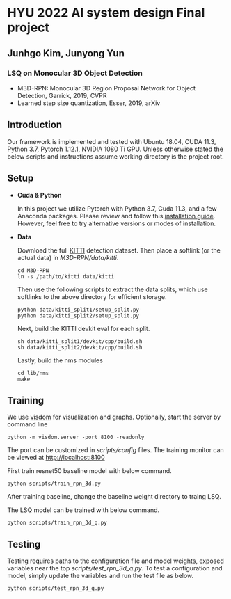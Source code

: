# HYU 2022 AI system design Final project

## Junhgo Kim, Junyong Yun
### LSQ on Monocular 3D Object Detection

- M3D-RPN: Monocular 3D Region Proposal Network for Object Detection, Garrick, 2019, CVPR
- Learned step size quantization, Esser, 2019, arXiv

## Introduction

Our framework is implemented and tested with Ubuntu 18.04, CUDA 11.3, Python 3.7, Pytorch 1.12.1, NVIDIA 1080 Ti GPU. Unless otherwise stated the below scripts and instructions assume working directory is the project root. 


## Setup

- **Cuda & Python**

    In this project we utilize Pytorch with Python 3.7, Cuda 11.3, and a few Anaconda packages. Please review and follow this [installation guide](setup.md). However, feel free to try alternative versions or modes of installation. 

- **Data**

    Download the full [KITTI](http://www.cvlibs.net/datasets/kitti/eval_object.php?obj_benchmark=3d) detection dataset. Then place a softlink (or the actual data) in  *M3D-RPN/data/kitti*. 

	```
    cd M3D-RPN
	ln -s /path/to/kitti data/kitti
	```

	Then use the following scripts to extract the data splits, which use softlinks to the above directory for efficient storage. 

    ```
    python data/kitti_split1/setup_split.py
    python data/kitti_split2/setup_split.py
    ```
    
    Next, build the KITTI devkit eval for each split.

	```
	sh data/kitti_split1/devkit/cpp/build.sh
	sh data/kitti_split2/devkit/cpp/build.sh
	```
    
    Lastly, build the nms modules
    
    ```
	cd lib/nms
	make
	```

## Training

We use [visdom](https://github.com/facebookresearch/visdom) for visualization and graphs. Optionally, start the server by command line
```
python -m visdom.server -port 8100 -readonly
```
The port can be customized in *scripts/config* files. The training monitor can be viewed at [http://localhost:8100](http://localhost:8100)

First train resnet50 baseline model with below command.

```
python scripts/train_rpn_3d.py
```

After training baseline, change the baseline weight directory to traing LSQ.

The LSQ model can be trained with below command.

```
python scripts/train_rpn_3d_q.py
```

## Testing

Testing requires paths to the configuration file and model weights, exposed variables near the top *scripts/test_rpn_3d_q.py*. To test a configuration and model, simply update the variables and run the test file as below. 

```
python scripts/test_rpn_3d_q.py 
```
